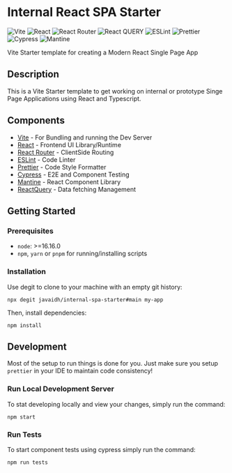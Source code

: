 # Internal React SPA Starter

![Vite](https://img.shields.io/badge/-Vite-646CFF?logo=vite&logoColor=white&style=for-the-badge)
![React](https://img.shields.io/badge/-React-339af0?logo=react&logoColor=white&style=for-the-badge)
![React Router](https://img.shields.io/badge/React_Router-CA4245?style=for-the-badge&logo=react-router&logoColor=white)
![React QUERY](https://img.shields.io/badge/React_Query-666?style=for-the-badge&logo=react-query&logoColor=white)
![ESLint](https://img.shields.io/badge/ESLint-4B3263?style=for-the-badge&logo=eslint&logoColor=white)
![Prettier](https://img.shields.io/badge/-Prettier-F7B93E?logo=prettier&logoColor=white&style=for-the-badge)
![Cypress](https://img.shields.io/badge/-Cypress-04c38e?logo=cypress&logoColor=white&style=for-the-badge)
![Mantine](https://img.shields.io/badge/-Maintine-61DAF?logo=mantine-ui&logoColor=white&style=for-the-badge)

Vite Starter template for creating a Modern React Single Page App

## Description

This is a Vite Starter template to get working on internal or prototype Singe Page Applications using React and Typescript.

## Components
- [Vite](https://vitejs.dev/) - For Bundling and running the Dev Server
- [React](https://reactrouter.com/en/main) - Frontend UI Library/Runtime
- [React Router](https://reactrouter.com/en/main) - ClientSide Routing
- [ESLint](https://eslint.org/) - Code Linter
- [Prettier](https://prettier.io/) - Code Style Formatter
- [Cypress](https://www.cypress.io/) - E2E and Component Testing
- [Mantine](https://mantine.dev/) - React Component Library
- [ReactQuery](https://tanstack.com/query/v4/?from=reactQueryV3&original=https://react-query-v3.tanstack.com/) - Data fetching Management

## Getting Started

### Prerequisites
- ``node``: >=16.16.0
- ``npm``, ``yarn`` or ``pnpm`` for running/installing scripts

### Installation
Use degit to clone to your machine with an empty git history:
```
npx degit javaidh/internal-spa-starter#main my-app
```
Then, install dependencies:
```
npm install
```

## Development
Most of the setup to run things is done for you. Just make sure you setup ``prettier`` in your IDE to maintain code consistency!
### Run Local Development Server
To stat developing locally and view your changes, simply run the command:
```
npm start
```
### Run Tests
To start component tests using cypress simply run the command:
```
npm run tests
```



